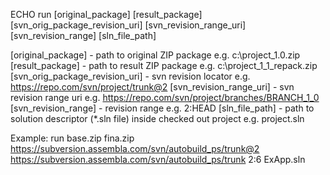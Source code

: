 ECHO run [original_package] [result_package] [svn_orig_package_revision_uri] [svn_revision_range_uri] [svn_revision_range] [sln_file_path]

[original_package] - path to original ZIP package e.g. c:\project_1.0.zip
[result_package] - path to result ZIP package e.g. c:\project_1_1_repack.zip
[svn_orig_package_revision_uri] - svn revision locator e.g. https://repo.com/svn/project/trunk@2 
[svn_revision_range_uri]  - svn revision range uri e.g. https://repo.com/svn/project/branches/BRANCH_1_0 
[svn_revision_range] - revision range e.g. 2:HEAD
[sln_file_path] - path to solution descriptor (*.sln file) inside checked out project e.g. project.sln

Example:
run base.zip fina.zip https://subversion.assembla.com/svn/autobuild_ps/trunk@2 https://subversion.assembla.com/svn/autobuild_ps/trunk 2:6 ExApp.sln
